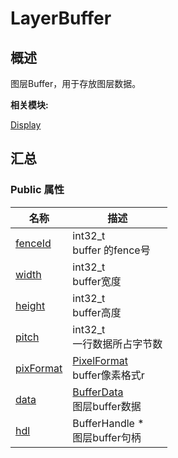 # LayerBuffer


## 概述

图层Buffer，用于存放图层数据。

**相关模块:**

[Display](_display.md)


## 汇总


### Public 属性

  | 名称 | 描述 | 
| -------- | -------- |
| [fenceId](_display.md#fenceid) | int32_t<br/>buffer&nbsp;的fence号 | 
| [width](_display.md#width-39) | int32_t<br/>buffer宽度 | 
| [height](_display.md#height-38) | int32_t<br/>buffer高度 | 
| [pitch](_display.md#pitch) | int32_t<br/>一行数据所占字节数 | 
| [pixFormat](_display.md#pixformat-22) | [PixelFormat](_display.md#pixelformat)<br/>buffer像素格式r | 
| [data](_display.md#data-12) | [BufferData](_buffer_data.md)<br/>图层buffer数据 | 
| [hdl](_display.md#hdl) | BufferHandle&nbsp;\*<br/>图层buffer句柄 | 

